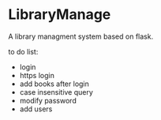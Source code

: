 # LibraryManage
A library managment system based on flask.

to do list:
- login
- https login
- add books after login
- case insensitive query
- modify password
- add users